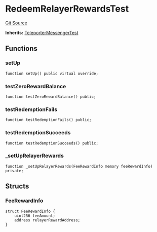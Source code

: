 # RedeemRelayerRewardsTest
[Git Source](https://github.com/ava-labs/teleporter/blob/4e46f28c075e9bfc858fb8bbe266f5b4cb45a0be/src/Teleporter/tests/RedeemRelayerRewardsTests.t.sol)

**Inherits:**
[TeleporterMessengerTest](/src/Teleporter/tests/TeleporterMessengerTest.t.sol/contract.TeleporterMessengerTest.md)


## Functions
### setUp


```solidity
function setUp() public virtual override;
```

### testZeroRewardBalance


```solidity
function testZeroRewardBalance() public;
```

### testRedemptionFails


```solidity
function testRedemptionFails() public;
```

### testRedemptionSucceeds


```solidity
function testRedemptionSucceeds() public;
```

### _setUpRelayerRewards


```solidity
function _setUpRelayerRewards(FeeRewardInfo memory feeRewardInfo) private;
```

## Structs
### FeeRewardInfo

```solidity
struct FeeRewardInfo {
    uint256 feeAmount;
    address relayerRewardAddress;
}
```

